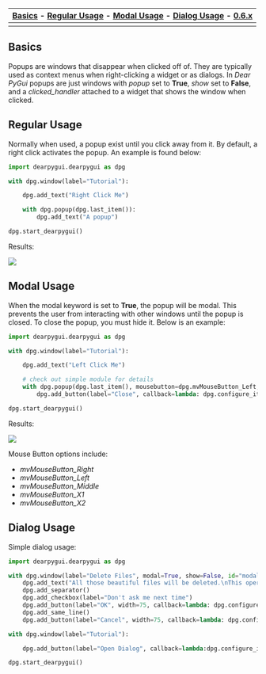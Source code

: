 | [Basics](#basics) - [Regular Usage](#regular-usage) - [Modal Usage](#modal-usage) - [Dialog Usage](#dialog-usage) - [0.6.x](https://github.com/hoffstadt/DearPyGui_06/wiki/Popups) |
| ---- |
||

## Basics
Popups are windows that disappear when clicked off of. They are typically used as context menus when right-clicking a widget or as dialogs. In _Dear PyGui_ popups are just windows with *popup* set to **True**, *show* set to **False**, and a *clicked_handler* attached to a widget that shows the window when clicked.

## Regular Usage
Normally when used, a popup exist until you click away from it. By default, a right click activates the popup. An example is found below:
```python
import dearpygui.dearpygui as dpg

with dpg.window(label="Tutorial"):

    dpg.add_text("Right Click Me")

    with dpg.popup(dpg.last_item()):
        dpg.add_text("A popup")

dpg.start_dearpygui()
```

Results:

![](https://raw.githubusercontent.com/hoffstadt/DearPyGui/assets/wiki_images/popups1.PNG)

## Modal Usage
When the modal keyword is set to **True**, the popup will be modal. This prevents the user from interacting with other windows until the popup is closed. To close the popup, you must hide it. Below is an example:
```python
import dearpygui.dearpygui as dpg

with dpg.window(label="Tutorial"):

    dpg.add_text("Left Click Me")

    # check out simple module for details
    with dpg.popup(dpg.last_item(), mousebutton=dpg.mvMouseButton_Left, modal=True, id="modal_id"):
        dpg.add_button(label="Close", callback=lambda: dpg.configure_item("modal_id", show=False))

dpg.start_dearpygui()
```

Results:

![](https://raw.githubusercontent.com/hoffstadt/DearPyGui/assets/wiki_images/popup2.PNG)

Mouse Button options include:
* _mvMouseButton_Right_
* _mvMouseButton_Left_
* _mvMouseButton_Middle_
* _mvMouseButton_X1_
* _mvMouseButton_X2_

## Dialog Usage
Simple dialog usage:
```python
import dearpygui.dearpygui as dpg

with dpg.window(label="Delete Files", modal=True, show=False, id="modal_id"):
    dpg.add_text("All those beautiful files will be deleted.\nThis operation cannot be undone!")
    dpg.add_separator()
    dpg.add_checkbox(label="Don't ask me next time")
    dpg.add_button(label="OK", width=75, callback=lambda: dpg.configure_item("modal_id", show=False))
    dpg.add_same_line()
    dpg.add_button(label="Cancel", width=75, callback=lambda: dpg.configure_item("modal_id", show=False))

with dpg.window(label="Tutorial"):

    dpg.add_button(label="Open Dialog", callback=lambda:dpg.configure_item("modal_id", show=True))

dpg.start_dearpygui()
```